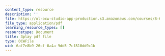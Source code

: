 ```yaml
---
content_type: resource
description: ''
file: https://ol-ocw-studio-app-production.s3.amazonaws.com/courses/8-01sc-classical-mechanics-fall-2016/6af7e8b926cf0a4a9dd57cf810dd9c1b_2oK7Eb0YZ9U.pdf
file_type: application/pdf
learning_resource_types: []
resourcetype: Document
title: 3play pdf file
type: OCWFile
uid: 6af7e8b9-26cf-0a4a-9dd5-7cf810dd9c1b
---
```

